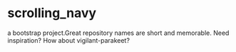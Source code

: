 # scrolling_navy
a bootstrap project.Great repository names are short and memorable. Need inspiration? How about vigilant-parakeet? 
